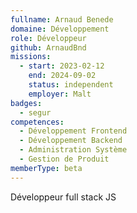 ```yaml
---
fullname: Arnaud Benede
domaine: Développement
role: Développeur
github: ArnaudBnd
missions:
  - start: 2023-02-12
    end: 2024-09-02
    status: independent
    employer: Malt
badges:
  - segur
competences:
  - Développement Frontend
  - Développement Backend
  - Administration Système
  - Gestion de Produit
memberType: beta
---
```

Développeur full stack JS